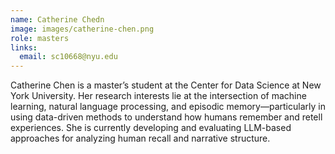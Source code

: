 ```yaml
---
name: Catherine Chedn
image: images/catherine-chen.png
role: masters
links:
  email: sc10668@nyu.edu
---
```



Catherine Chen is a master’s student at the Center for Data Science at New York University. Her research interests lie at the intersection of machine learning, natural language processing, and episodic memory—particularly in using data-driven methods to understand how humans remember and retell experiences. She is currently developing and evaluating LLM-based approaches for analyzing human recall and narrative structure.
